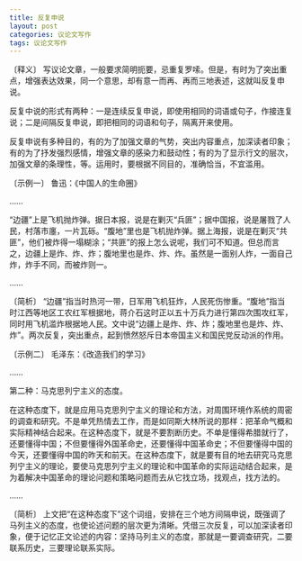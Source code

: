```yaml
---
title: 反复申说
layout: post
categories: 议论文写作
tags: 议论文写作
---
```


〔释义〕 写议论文章，一般要求简明扼要，忌重复罗嗦。但是，有时为了突出重点，增强表达效果，同一个意思，却有意一而再、再而三地表述，这就叫反复申说。

反复中说的形式有两种：一是连续反复申说，即使用相同的词语或句子，作接连复说；二是间隔反复申说，即把相同的词语和句子，隔离开来使用。

反复申说有多种目的，有的为了加强文章的气势，突出内容重点，加深读者印象；有的为了抒发强烈感情，增强文章的感染力和鼓动性；有的为了显示行文的层次，加强文章的条理性，等。运用时，要根据不同目的，准确恰当，不宜滥用。

〔示例一〕 鲁迅：《中国人的生命圈》

……

“边疆”上是飞机抛炸弹。据日本报，说是在剿灭“兵匪”；据中国报，说是屠戮了人民，村落市廛，一片瓦砾。“腹地”里也是飞机抛炸弹。据上海报，说是在剿灭“共匪”，他们被炸得一塌糊涂；“共匪”的报上怎么说呢，我们可不知道。但总而言之，边疆上是炸、炸、炸；腹地里也是炸、炸、炸。虽然是一面别人炸，一面自己炸，炸手不同，而被炸则一。

……

〔简析〕 “边疆”指当时热河一带，日军用飞机狂炸，人民死伤惨重。“腹地”指当时江西等地区工农红军根据地，蒋介石这时正以五十万兵力进行第四次围攻红军，同时用飞机滥炸根据地人民。文中说“边疆上是炸、炸、炸；腹地里也是炸、炸、炸”。两次反复，突出重点，起到愤然怒斥日本帝国主义和国民党反动派的作用。

〔示例二〕 毛泽东：《改造我们的学习》

……

第二种：马克思列宁主义的态度。

在这种态度下，就是应用马克思列宁主义的理论和方法，对周围环境作系统的周密的调查和研究。不是单凭热情去工作，而是如同斯大林所说的那样：把革命气概和实际精神结合起来。在这种态度下，就是不要割断历史。不单是懂得希腊就行了，还要懂得中国；不但要懂得外国革命史，还要懂得中国革命史；不但要懂得中国的今天，还要懂得中国的昨天和前天。在这种态度下，就是要有目的地去研究马克思列宁主义的理论，要使马克思列宁主义的理论和中国革命的实际运动结合起来，是为着解决中国革命的理论问题和策略问题而去从它找立场，找观点，找方法的。

……

〔简析〕 上文把“在这种态度下”这个词组，安排在三个地方间隔申说，既强调了马列主义的态度，也使论述问题的层次更为清晰。凭借三次反复，可以加深读者印象，便于记忆正文论述的内容：坚持马列主义的态度，那就是一要调查研究，二要联系历史，三要理论联系实际。 